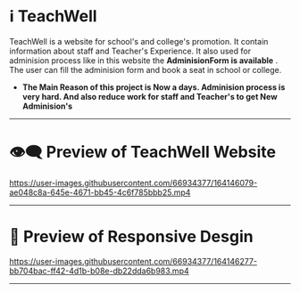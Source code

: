 # ℹ️ TeachWell

TeachWell is a website for school's and college's promotion. It contain information about staff and Teacher's Experience. It also used for 
adminision process like in this website the **AdminisionForm is available** . The user can fill the adminision form and book a seat in school or college.

* __The Main Reason of this project is Now a days. Adminision process is very hard. And also reduce work for staff and Teacher's to get New Adminision's__

---

# 👁️‍🗨️ Preview of TeachWell Website

https://user-images.githubusercontent.com/66934377/164146079-ae048c8a-645e-4671-bb45-4c6f785bbb25.mp4

---

# 📱 Preview of Responsive Desgin 

https://user-images.githubusercontent.com/66934377/164146277-bb704bac-ff42-4d1b-b08e-db22dda6b983.mp4

---

